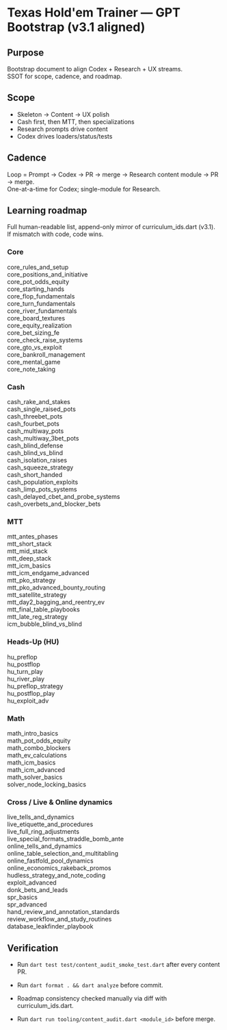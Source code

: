 # Texas Hold'em Trainer — GPT Bootstrap (v3.1 aligned)

## Purpose
Bootstrap document to align Codex + Research + UX streams.  
SSOT for scope, cadence, and roadmap.

## Scope
- Skeleton → Content → UX polish
- Cash first, then MTT, then specializations
- Research prompts drive content
- Codex drives loaders/status/tests

## Cadence
Loop = Prompt → Codex → PR → merge → Research content module → PR → merge.  
One-at-a-time for Codex; single-module for Research.

## Learning roadmap
Full human-readable list, append-only mirror of curriculum_ids.dart (v3.1).  
If mismatch with code, code wins.

### Core
core_rules_and_setup  
core_positions_and_initiative  
core_pot_odds_equity  
core_starting_hands  
core_flop_fundamentals  
core_turn_fundamentals  
core_river_fundamentals  
core_board_textures  
core_equity_realization  
core_bet_sizing_fe  
core_check_raise_systems  
core_gto_vs_exploit  
core_bankroll_management  
core_mental_game  
core_note_taking  

### Cash
cash_rake_and_stakes  
cash_single_raised_pots  
cash_threebet_pots  
cash_fourbet_pots  
cash_multiway_pots  
cash_multiway_3bet_pots  
cash_blind_defense  
cash_blind_vs_blind  
cash_isolation_raises  
cash_squeeze_strategy  
cash_short_handed  
cash_population_exploits  
cash_limp_pots_systems  
cash_delayed_cbet_and_probe_systems  
cash_overbets_and_blocker_bets  

### MTT
mtt_antes_phases  
mtt_short_stack  
mtt_mid_stack  
mtt_deep_stack  
mtt_icm_basics  
mtt_icm_endgame_advanced  
mtt_pko_strategy  
mtt_pko_advanced_bounty_routing  
mtt_satellite_strategy  
mtt_day2_bagging_and_reentry_ev  
mtt_final_table_playbooks  
mtt_late_reg_strategy  
icm_bubble_blind_vs_blind  

### Heads-Up (HU)
hu_preflop  
hu_postflop  
hu_turn_play  
hu_river_play  
hu_preflop_strategy  
hu_postflop_play  
hu_exploit_adv  

### Math
math_intro_basics  
math_pot_odds_equity  
math_combo_blockers  
math_ev_calculations  
math_icm_basics  
math_icm_advanced  
math_solver_basics  
solver_node_locking_basics  

### Cross / Live & Online dynamics
live_tells_and_dynamics  
live_etiquette_and_procedures  
live_full_ring_adjustments  
live_special_formats_straddle_bomb_ante  
online_tells_and_dynamics  
online_table_selection_and_multitabling  
online_fastfold_pool_dynamics  
online_economics_rakeback_promos  
hudless_strategy_and_note_coding  
exploit_advanced  
donk_bets_and_leads  
spr_basics  
spr_advanced  
hand_review_and_annotation_standards  
review_workflow_and_study_routines  
database_leakfinder_playbook  

## Verification
- Run `dart test test/content_audit_smoke_test.dart` after every content PR.
- Run `dart format . && dart analyze` before commit.
- Roadmap consistency checked manually via diff with curriculum_ids.dart.

- Run `dart run tooling/content_audit.dart <module_id>` before merge.
